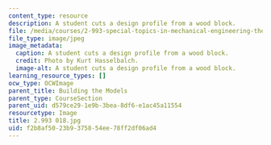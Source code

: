 ```yaml
---
content_type: resource
description: A student cuts a design profile from a wood block.
file: /media/courses/2-993-special-topics-in-mechanical-engineering-the-art-and-science-of-boat-design-january-iap-2007/f2b8af5023b9375854ee78ff2df06ad4_2993018.jpg
file_type: image/jpeg
image_metadata:
  caption: A student cuts a design profile from a wood block.
  credit: Photo by Kurt Hasselbalch.
  image-alt: A student cuts a design profile from a wood block.
learning_resource_types: []
ocw_type: OCWImage
parent_title: Building the Models
parent_type: CourseSection
parent_uid: d579ce29-1e9b-3bea-8df6-e1ac45a11554
resourcetype: Image
title: 2.993 018.jpg
uid: f2b8af50-23b9-3758-54ee-78ff2df06ad4
---
```

